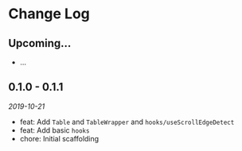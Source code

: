 # Change Log

## Upcoming...

- ... <!-- Add new lines here. Version number will be decided later -->

## 0.1.0 - 0.1.1

_2019-10-21_

- feat: Add `Table` and `TableWrapper` and `hooks/useScrollEdgeDetect`
- feat: Add basic `hooks`
- chore: Initial scaffolding
